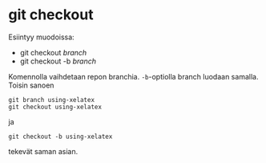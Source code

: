 # git checkout

Esiintyy muodoissa:

+ git checkout _branch_
+ git checkout -b _branch_

Komennolla vaihdetaan repon branchia. `-b`-optiolla branch luodaan samalla. Toisin sanoen

    git branch using-xelatex
    git checkout using-xelatex

ja

    git checkout -b using-xelatex

tekevät saman asian.
